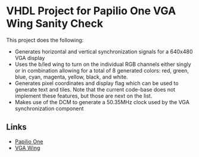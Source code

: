 # VHDL Project for Papilio One VGA Wing Sanity Check

This project does the following:

* Generates horizontal and vertical synchronization signals for a 640x480 VGA display
* Uses the b/led wing to turn on the individual RGB channels either singly or in combination allowing for a total of 8 generated colors: red, green, blue, cyan, magenta, yellow, black, and white.
* Generates pixel coordinates and display flag which can be used to generate text and tiles. Note that the current code-base does not implement these features, but those are next on the list.
* Makes use of the DCM to generate a 50.35MHz clock used by the VGA synchronization component

## Links

* [Papilio One](http://www.gadgetfactory.net)
* [VGA Wing](http://www.gadgetfactory.net/index.php?main_page=product_info&cPath=4&products_id=40&zenid=13d207c03a00964cd22aba62b8d79b48)